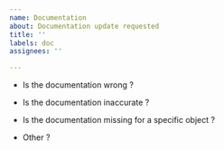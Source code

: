 ```yaml
---
name: Documentation
about: Documentation update requested
title: ''
labels: doc
assignees: ''

---
```


- Is the documentation wrong ?

- Is the documentation inaccurate ?

- Is the documentation missing for a specific object ?

- Other ?
